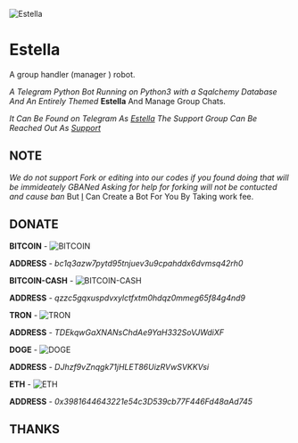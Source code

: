 ![Estella](https://telegra.ph/file/9367eaede0b768d519801.jpg)
# Estella
A group handler (manager ) robot.

_A Telegram Python Bot Running on Python3 with a Sqalchemy Database And An Entirely Themed_ __Estella__ And Manage Group Chats.

*It Can Be Found on Telegram As [Estella](https://t.me/EstellaRobot)*
_The Support Group Can Be Reached Out As [Support](https://t.me/TGBotSupport)_

## NOTE
*We do not support Fork or editing into our codes if you found doing that will be immideately GBANed*
*Asking for help for forking will not be contucted and cause ban*
But [I](https://t.me/McCoyEddy) Can Create a Bot For You By Taking work fee.

## DONATE

__BITCOIN__ - 
![BITCOIN](https://www.google.com/url?sa=i&url=https%3A%2F%2Fwww.clipartmax.com%2Fmiddle%2Fm2i8A0H7A0Z5m2A0_cropped-btc-logo-bitcoin-faucet-icon%2F&psig=AOvVaw39pP9gHp-ocPd8PIcoLIGn&ust=1608787607412000&source=images&cd=vfe&ved=0CAIQjRxqFwoTCLjgn6ev4-0CFQAAAAAdAAAAABAK)

__ADDRESS__ - _bc1q3azw7pytd95tnjuev3u9cpahddx6dvmsq42rh0_


__BITCOIN-CASH__ - 
![BITCOIN-CASH](https://www.google.com/url?sa=i&url=https%3A%2F%2Fwww.reddit.com%2Fr%2Fbtc%2Fcomments%2F6r2nxf%2Fbitcoin_cash_logo_proposal%2F&psig=AOvVaw3RIbAwp3QfNrFxpafMCmHa&ust=1608787875347000&source=images&cd=vfe&ved=0CAIQjRxqFwoTCMDV6YOw4-0CFQAAAAAdAAAAABAD)

__ADDRESS__ - _qzzc5gqxuspdvxylctfxtm0hdqz0mmeg65f84g4nd9_


__TRON__ - 
![TRON](https://www.google.com/url?sa=i&url=https%3A%2F%2Fwww.coinchoose.com%2Fnews%2Fnew-tron-developments%2F&psig=AOvVaw2XwxujtWbOFfp4Bt35k95-&ust=1608788146683000&source=images&cd=vfe&ved=0CAIQjRxqFwoTCICPqoix4-0CFQAAAAAdAAAAABAD)

__ADDRESS__ - _TDEkqwGaXNANsChdAe9YaH332SoVJWdiXF_


__DOGE__ -
![DOGE](https://www.google.com/url?sa=i&url=https%3A%2F%2Fen.wikipedia.org%2Fwiki%2FDogecoin&psig=AOvVaw2r9SkJ1on0LojuEaLToqq9&ust=1608788258320000&source=images&cd=vfe&ved=0CAIQjRxqFwoTCJi6g7mx4-0CFQAAAAAdAAAAABAD)

__ADDRESS__ - _DJhzf9vZnqgk71jHLET86UizRVwSVKKVsi_


__ETH__ -
![ETH](https://www.google.com/url?sa=i&url=https%3A%2F%2Fen.wikipedia.org%2Fwiki%2FEthereum&psig=AOvVaw1gyxaV2Ysiy0Ggu_nWUv9V&ust=1608788349980000&source=images&cd=vfe&ved=0CAIQjRxqFwoTCODKxeSx4-0CFQAAAAAdAAAAABAD)

__ADDRESS__ - _0x3981644643221e54c3D539cb77F446Fd48aAd745_


## THANKS
